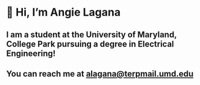 # 👋 Hi, I’m Angie Lagana
## I am a student at the University of Maryland, College Park pursuing a degree in Electrical Engineering!

## You can reach me at alagana@terpmail.umd.edu
